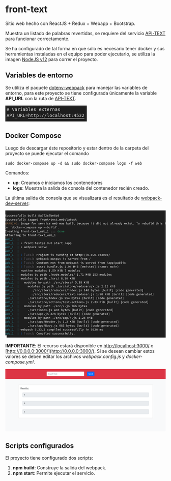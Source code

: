 # front-text
Sitio web hecho con ReactJS + Redux + Webapp + Bootstrap. 

Muestra un listado de palabras revertidas, se requiere del servicio [API-TEXT](https://github.com/felifranco/api-text) para funcionar correctamente.

Se ha configurado de tal forma en que sólo es necesario tener docker y sus herramientas instaladas en el equipo para poder ejecutarlo, se utiliza la imagen [NodeJS v12](https://github.com/nodejs/docker-node/blob/31246f5f779cafa0930a1db04bd00d875d6a940d/12/stretch/Dockerfile) para correr el proyecto.

## Variables de entorno
Se utiliza el paquete [dotenv-webpack](https://www.npmjs.com/package/dotenv-webpack) para manejar las variables de entorno, para este proyecto se tiene configurada únicamente la variable **API_URL** con la ruta de [API-TEXT](https://github.com/felifranco/api-text).

![dotenv](/docu/dotenv.png)

## Docker Compose
Luego de descargar éste repositorio y estar dentro de la carpeta del proyecto se puede ejecutar el comando 
```
sudo docker-compose up -d && sudo docker-compose logs -f web
```
Comandos:
* **up**: Creamos e iniciamos los contenedores
* **logs**: Muestra la salida de consola del contenedor recién creado.

La última salida de consola que se visualizará es el resultado de [webpack-dev-server](https://www.npmjs.com/package/webpack-dev-server):

![Salida de consola](/docu/webpack-log.png)

**IMPORTANTE**: El recurso estará disponible en [http://localhost:3000/](http://localhost:3000/) o [http://0.0.0.0:3000/](http://0.0.0.0:3000/). Si se desean cambiar estos valores se deben editar los archivos *webpack.config.js* y *docker-compose.yml*.

![principal](/docu/principal.png)

## Scripts configurados
El proyecto tiene configurado dos scripts:
1. **npm build**: Construye la salida del webpack.
2. **npm start**: Permite ejecutar el servicio.
